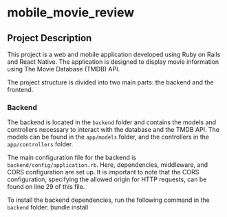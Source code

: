 # mobile_movie_review

## Project Description

This project is a web and mobile application developed using Ruby on Rails and React Native. The application is designed to display movie information using The Movie Database (TMDB) API.

The project structure is divided into two main parts: the backend and the frontend.

### Backend

The backend is located in the `backend` folder and contains the models and controllers necessary to interact with the database and the TMDB API. The models can be found in the `app/models` folder, and the controllers in the `app/controllers` folder.

The main configuration file for the backend is `backend/config/application.rb`. Here, dependencies, middleware, and CORS configuration are set up. It is important to note that the CORS configuration, specifying the allowed origin for HTTP requests, can be found on line 29 of this file.

To install the backend dependencies, run the following command in the `backend` folder:
bundle install
